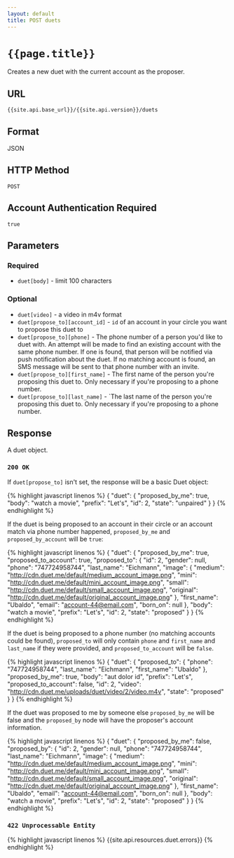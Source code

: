 ```yaml
---
layout: default
title: POST duets
---
```

# `{{page.title}}`

Creates a new duet with the current account as the proposer.

## URL

`{{site.api.base_url}}/{{site.api.version}}/duets`

## Format

JSON

## HTTP Method

`POST`

## Account Authentication Required

`true`

## Parameters

### Required

* `duet[body]` - limit 100 characters

### Optional

* `duet[video]` - a video in m4v format
* `duet[propose_to][account_id]` - `id` of an account in your circle you want to propose this duet to
* `duet[propose_to][phone]` - The phone number of a person you'd like to duet with.  An attempt will be made to find an existing account with the same phone number.  If one is found, that person will be notified via push notification about the duet.  If no matching account is found, an SMS message will be sent to that phone number with an invite.
* `duet[propose_to][first_name]` - The first name of the person you're proposing this duet to.  Only necessary if you're proposing to a phone number.
* `duet[propose_to][last_name]` - `The last name of the person you're proposing this duet to.  Only necessary if you're proposing to a phone number.

## Response

A duet object.

### `200 OK`

If `duet[propose_to]` isn't set, the response will be a basic Duet object:

{% highlight javascript linenos %}
{
    "duet": {
        "proposed_by_me": true,
        "body": "watch a movie",
        "prefix": "Let's",
        "id": 2,
        "state": "unpaired"
    }
}
{% endhighlight %}

If the duet is being proposed to an account in their circle or an account match via phone number happened, `proposed_by_me` and `proposed_by_account` will be `true`:

{% highlight javascript linenos %}
{
    "duet": {
        "proposed_by_me": true,
        "proposed_to_account": true,
        "proposed_to": {
            "id": 2,
            "gender": null,
            "phone": "747724958744",
            "last_name": "Eichmann",
            "image": {
                "medium": "http://cdn.duet.me/default/medium_account_image.png",
                "mini": "http://cdn.duet.me/default/mini_account_image.png",
                "small": "http://cdn.duet.me/default/small_account_image.png",
                "original": "http://cdn.duet.me/default/original_account_image.png"
            },
            "first_name": "Ubaldo",
            "email": "account-44@email.com",
            "born_on": null
        },
        "body": "watch a movie",
        "prefix": "Let's",
        "id": 2,
        "state": "proposed"
    }
}
{% endhighlight %}

If the duet is being proposed to a phone number (no matching accounts could be found), `proposed_to` will only contain `phone` and `first_name` and `last_name` if they were provided, and `proposed_to_account` will be `false`.

{% highlight javascript linenos %}
{
    "duet": {
        "proposed_to": {
          "phone": "747724958744",
          "last_name": "Eichmann",
          "first_name": "Ubaldo"
        },
        "proposed_by_me": true,
        "body": "aut dolor id",
        "prefix": "Let's",
        "proposed_to_account": false,
        "id": 2,
        "video": "http://cdn.duet.me/uploads/duet/video/2/video.m4v",
        "state": "proposed"
    }
}
{% endhighlight %}

If the duet was proposed to me by someone else `proposed_by_me` will be false and the `proposed_by` node will have the proposer's account information.

{% highlight javascript linenos %}
{
    "duet": {
        "proposed_by_me": false,
        "proposed_by": {
            "id": 2,
            "gender": null,
            "phone": "747724958744",
            "last_name": "Eichmann",
            "image": {
                "medium": "http://cdn.duet.me/default/medium_account_image.png",
                "mini": "http://cdn.duet.me/default/mini_account_image.png",
                "small": "http://cdn.duet.me/default/small_account_image.png",
                "original": "http://cdn.duet.me/default/original_account_image.png"
            },
            "first_name": "Ubaldo",
            "email": "account-44@email.com",
            "born_on": null
        },
        "body": "watch a movie",
        "prefix": "Let's",
        "id": 2,
        "state": "proposed"
    }
}
{% endhighlight %}

### `422 Unprocessable Entity`

{% highlight javascript linenos %}
{{site.api.resources.duet.errors}}
{% endhighlight %}
